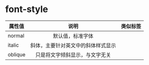 # font-style

| 属性值  |                说明                | 类似标签 |
| ------- | :--------------------------------: | -------: |
| normal  |          默认值，标准字体          |          |
| italic  | 斜体，主要针对英文中的斜体样式显示 |          |
| oblique |   只是将文字倾斜显示，与文字无关   |          |
